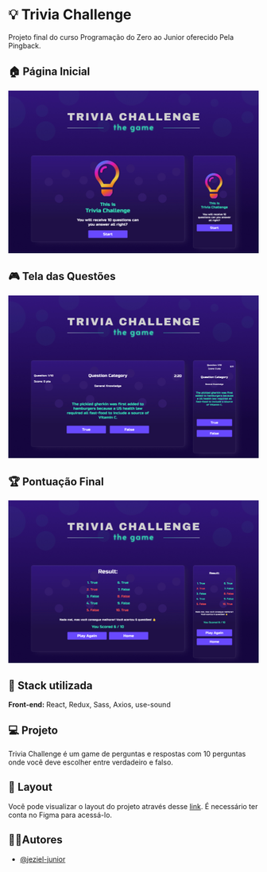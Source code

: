 
# 💡 Trivia Challenge 

Projeto final do curso Programação do Zero ao Junior oferecido Pela Pingback.


## 🏠 Página Inicial 

![App Screenshot](https://raw.githubusercontent.com/jeziel-jr/trivia-challenge/master/.github/homePage.jpg)

## 🎮 Tela das Questões 

![App Screenshot](https://raw.githubusercontent.com/jeziel-jr/trivia-challenge/master/.github/questionsScreen.jpg)

## 🏆 Pontuação Final 

![App Screenshot](https://raw.githubusercontent.com/jeziel-jr/trivia-challenge/master/.github/finalScore.jpg)


## 🚀 Stack utilizada

**Front-end:** React, Redux, Sass, Axios, use-sound



## 💻 Projeto

Trivia Challenge é um game de perguntas e respostas com 10 perguntas onde você deve escolher entre verdadeiro e falso.

## 🔖 Layout 

Você pode visualizar o layout do projeto através desse [link](https://www.figma.com/community/file/1124158145014892602). É necessário ter conta no Figma para acessá-lo.

## ✍🏼Autores

- [@jeziel-junior](https://www.github.com/jeziel-jr)

